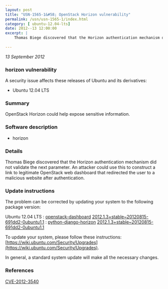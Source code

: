 ```yaml
---
layout: post
title: "USN-1565-1&#58; OpenStack Horizon vulnerability"
permalink: /usn/usn-1565-1/index.html
category: [ ubuntu-12.04-lts]
date: 2012--13 12:00:00
excerpt: |
    Thomas Biege discovered that the Horizon authentication mechanism did not validate the next parameter. An attacker could use this to construct a link to legitimate OpenStack web dashboard that redirected the user to a malicious website after authentication. 
    
--- 
```

 
 

*13 September 2012*

### horizon vulnerability

A security issue affects these releases of Ubuntu and its derivatives:

* Ubuntu 12.04 LTS

### Summary

OpenStack Horizon could help expose sensitive information. 

### Software description

* horizon 

### Details

Thomas Biege discovered that the Horizon authentication mechanism did not validate the next parameter. An attacker could use this to construct a link to legitimate OpenStack web dashboard that redirected the user to a malicious website after authentication. 

### Update instructions

The problem can be corrected by updating your system to the following package version:

Ubuntu 12.04 LTS
 : [openstack-dashboard](https://launchpad.net/ubuntu/+source/horizon) <span> [2012.1.3+stable~20120815-691dd2-0ubuntu1.1](https://launchpad.net/ubuntu/+source/horizon/2012.1.3+stable~20120815-691dd2-0ubuntu1.1) </span> 
 : [python-django-horizon](https://launchpad.net/ubuntu/+source/horizon) <span> [2012.1.3+stable~20120815-691dd2-0ubuntu1.1](https://launchpad.net/ubuntu/+source/horizon/2012.1.3+stable~20120815-691dd2-0ubuntu1.1) </span> 

To update your system, please follow these instructions: [https://wiki.ubuntu.com/Security/Upgrades](https://wiki.ubuntu.com/Security/Upgrades).

In general, a standard system update will make all the necessary changes. 

### References

 
 [CVE-2012-3540](http://people.ubuntu.com/~ubuntu-security/cve/CVE-2012-3540)
 

